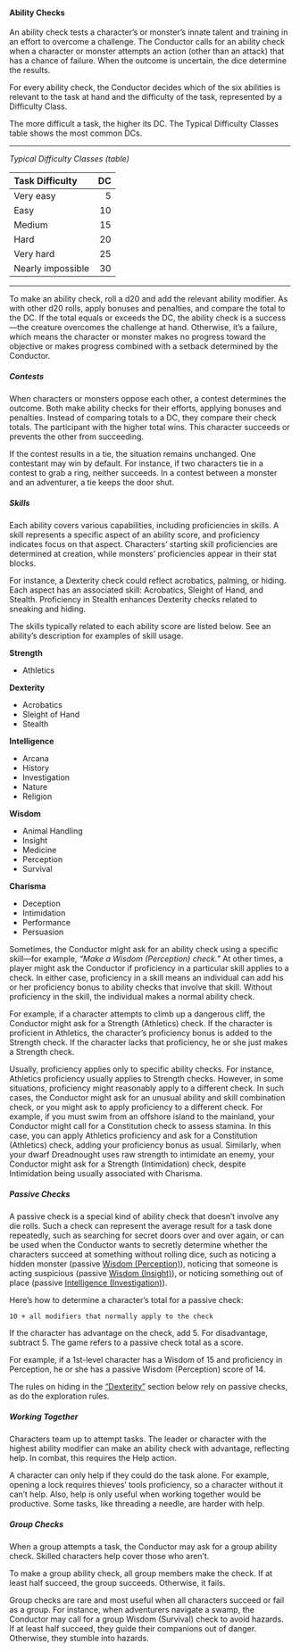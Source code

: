 #### Ability Checks

An ability check tests a character’s or monster’s innate talent and training in an effort to overcome a challenge.
The Conductor calls for an ability check when a character or monster attempts an action (other than an attack) that has a chance of failure.
When the outcome is uncertain, the dice determine the results.

For every ability check, the Conductor decides which of the six abilities is relevant to the task at hand and the difficulty of the task, represented by a Difficulty Class.

The more difficult a task, the higher its DC.
The Typical Difficulty Classes table shows the most common DCs.

___
<!-- markdownlint-disable-next-line no-emphasis-as-heading -->
_Typical Difficulty Classes (table)_

| Task Difficulty   | DC |
|:------------------|---:|
| Very easy         |  5 |
| Easy              | 10 |
| Medium            | 15 |
| Hard              | 20 |
| Very hard         | 25 |
| Nearly impossible | 30 |

___

To make an ability check, roll a d20 and add the relevant ability modifier.
As with other d20 rolls, apply bonuses and penalties, and compare the total to the DC.
If the total equals or exceeds the DC, the ability check is a success—the creature overcomes the challenge at hand.
Otherwise, it’s a failure, which means the character or monster makes no progress toward the objective or makes progress combined with a setback determined by the Conductor.

##### Contests
When characters or monsters oppose each other, a contest determines the outcome.
Both make ability checks for their efforts, applying bonuses and penalties.
Instead of comparing totals to a DC, they compare their check totals.
The participant with the higher total wins.
This character succeeds or prevents the other from succeeding.

If the contest results in a tie, the situation remains unchanged.
One contestant may win by default. For instance, if two characters tie in a contest to grab a ring, neither succeeds.
In a contest between a monster and an adventurer, a tie keeps the door shut.

##### Skills
Each ability covers various capabilities, including proficiencies in skills.
A skill represents a specific aspect of an ability score, and proficiency indicates focus on that aspect.
Characters’ starting skill proficiencies are determined at creation, while monsters’ proficiencies appear in their stat blocks.

For instance, a Dexterity check could reflect acrobatics, palming, or hiding.
Each aspect has an associated skill: Acrobatics, Sleight of Hand, and Stealth. Proficiency in Stealth enhances Dexterity checks related to sneaking and hiding.

The skills typically related to each ability score are listed below.
See an ability’s description for examples of skill usage.

<!-- markdownlint-disable blanks-around-lists no-emphasis-as-heading -->
**Strength**
- Athletics

**Dexterity**
- Acrobatics
- Sleight of Hand
- Stealth

**Intelligence**
- Arcana
- History
- Investigation
- Nature
- Religion

**Wisdom**
- Animal Handling
- Insight
- Medicine
- Perception
- Survival

**Charisma**
- Deception
- Intimidation
- Performance
- Persuasion
<!-- markdownlint-enable blanks-around-lists no-emphasis-as-heading -->

Sometimes, the Conductor might ask for an ability check using a specific skill—for example, _“Make a Wisdom (Perception) check.”_
At other times, a player might ask the Conductor if proficiency in a particular skill applies to a check.
In either case, proficiency in a skill means an individual can add his or her proficiency bonus to ability checks that involve that skill.
Without proficiency in the skill, the individual makes a normal ability check.

For example, if a character attempts to climb up a dangerous cliff, the Conductor might ask for a Strength (Athletics) check.
If the character is proficient in Athletics, the character’s proficiency bonus is added to the Strength check.
If the character lacks that proficiency, he or she just makes a Strength check.

Usually, proficiency applies only to specific ability checks.
For instance, Athletics proficiency usually applies to Strength checks.
However, in some situations, proficiency might reasonably apply to a different check.
In such cases, the Conductor might ask for an unusual ability and skill combination check, or you might ask to apply proficiency to a different check.
For example, if you must swim from an offshore island to the mainland, your Conductor might call for a Constitution check to assess stamina.
In this case, you can apply Athletics proficiency and ask for a Constitution (Athletics) check, adding your proficiency bonus as usual.
Similarly, when your dwarf Dreadnought uses raw strength to intimidate an enemy, your Conductor might ask for a Strength (Intimidation) check, despite Intimidation being usually associated with Charisma.

##### Passive Checks
A passive check is a special kind of ability check that doesn’t involve any die rolls.
Such a check can represent the average result for a task done repeatedly, such as searching for secret doors over and over again, or can be used when the Conductor wants to secretly determine whether the characters succeed at something without rolling dice, such as noticing a hidden monster (passive [Wisdom (Perception)](#Using_Wisdom_wisdom_checks)), noticing that someone is acting suspicious (passive [Wisdom (Insight)](#Using_Wisdom_wisdom_checks)), or noticing something out of place (passive [Intelligence (Investigation)](#Using_Intelligence_intelligence)).

Here’s how to determine a character’s total for a passive check:

```
10 + all modifiers that normally apply to the check
```

If the character has advantage on the check, add 5.
For disadvantage, subtract 5. The game refers to a passive check total as a score.

For example, if a 1st-level character has a Wisdom of 15 and proficiency in Perception, he or she has a passive Wisdom (Perception) score of 14.

The rules on hiding in the [“Dexterity”](#Using_Dexterity_dexterity) section below rely on passive checks, as do the exploration rules.

##### Working Together

Characters team up to attempt tasks.
The leader or character with the highest ability modifier can make an ability check with advantage, reflecting help.
In combat, this requires the Help action.

A character can only help if they could do the task alone.
For example, opening a lock requires thieves’ tools proficiency, so a character without it can’t help.
Also, help is only useful when working together would be productive.
Some tasks, like threading a needle, are harder with help.

##### Group Checks

When a group attempts a task, the Conductor may ask for a group ability check.
Skilled characters help cover those who aren’t.

To make a group ability check, all group members make the check.
If at least half succeed, the group succeeds.
Otherwise, it fails.

Group checks are rare and most useful when all characters succeed or fail as a group.
For instance, when adventurers navigate a swamp, the Conductor may call for a group Wisdom (Survival) check to avoid hazards.
If at least half succeed, they guide their companions out of danger.
Otherwise, they stumble into hazards.
